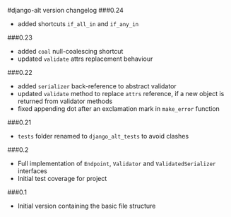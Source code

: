 #django-alt version changelog
###0.24
 - added shortcuts `if_all_in` and `if_any_in`

###0.23
 - added `coal` null-coalescing shortcut
 - updated `validate` attrs replacement behaviour
 
###0.22
 - added `serializer` back-reference to abstract validator
 - updated `validate` method to replace `attrs` reference, if a new object is returned from validator methods
 - fixed appending dot after an exclamation mark in `make_error` function
 
###0.21
- `tests` folder renamed to `django_alt_tests` to avoid clashes 

###0.2
- Full implementation of `Endpoint`, `Validator` and `ValidatedSerializer` interfaces
- Initial test coverage for project

###0.1
 - Initial version containing the basic file structure
